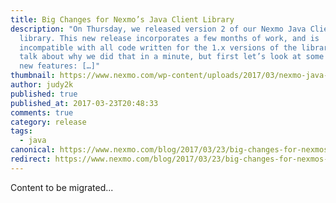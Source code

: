 ```yaml
---
title: Big Changes for Nexmo’s Java Client Library
description: "On Thursday, we released version 2 of our Nexmo Java Client
  library. This new release incorporates a few months of work, and is
  incompatible with all code written for the 1.x versions of the library. I’ll
  talk about why we did that in a minute, but first let’s look at some of the
  new features: […]"
thumbnail: https://www.nexmo.com/wp-content/uploads/2017/03/nexmo-java-client.png
author: judy2k
published: true
published_at: 2017-03-23T20:48:33
comments: true
category: release
tags:
  - java
canonical: https://www.nexmo.com/blog/2017/03/23/big-changes-for-nexmos-java-client-library-dr
redirect: https://www.nexmo.com/blog/2017/03/23/big-changes-for-nexmos-java-client-library-dr
---
```

Content to be migrated...